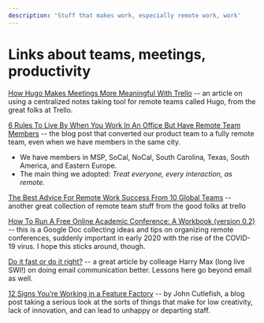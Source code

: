 ```yaml
---
description: 'Stuff that makes work, especially remote work, work'
---
```


# Links about teams, meetings, productivity

[How Hugo Makes Meetings More Meaningful With Trello](https://blog.trello.com/hugo-meetings-templates) -- an article on using a centralized notes taking tool for remote teams called Hugo, from the great folks at Trello.

[6 Rules To Live By When You Work In An Office But Have Remote Team Members](https://blog.trello.com/6-mistakes-when-you-work-in-office-but-have-remote-team-members) -- the blog post that converted our product team to a fully remote team, even when we have members in the same city.

* We have members in MSP, SoCal, NoCal, South Carolina, Texas, South America, and Eastern Europe.
* The main thing we adopted: _Treat everyone, every interaction, as remote._

[The Best Advice For Remote Work Success From 10 Global Teams](https://blog.trello.com/remote-work-team-success-guide) -- another great collection of remote team stuff from the good folks at trello

[How To Run A Free Online Academic Conference: A Workbook \(version 0.2\)](https://docs.google.com/document/u/0/d/1EABkSzEdJk5cmMLETpSbXaeDXmFwcTz7SUXP_C3dN9k/mobilebasic) -- this is a Google Doc collecting ideas and tips on organizing remote conferences, suddenly important in early 2020 with the rise of the COVID-19 virus. I hope this sticks around, though.

[Do it fast or do it right?](https://www.linkedin.com/pulse/subject-do-fast-right-harry-max/) -- a great article by colleage Harry Max \(long live SWI!\) on doing email communication better. Lessons here go beyond email as well.

[12 Signs You’re Working in a Feature Factory](https://cutle.fish/blog/12-signs-youre-working-in-a-feature-factory) -- by John Cutlefish, a blog post taking a serious look at the sorts of things that make for low creativity, lack of innovation, and can lead to unhappy or departing staff.



